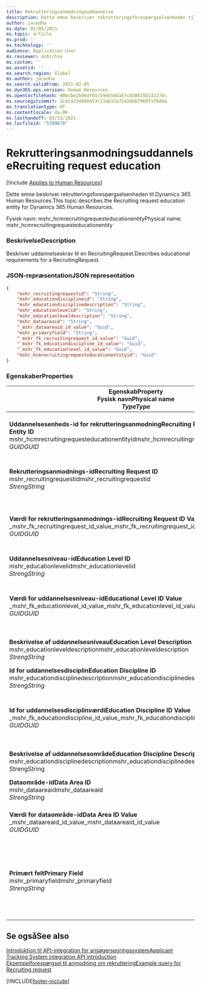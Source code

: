```yaml
---
title: Rekrutteringsanmodningsuddannelse
description: Dette emne beskriver rekrutteringsforespørgselsenheden til Dynamics 365 Human Resources.
author: jaredha
ms.date: 02/05/2021
ms.topic: article
ms.prod: ''
ms.technology: ''
audience: Application User
ms.reviewer: anbichse
ms.custom: ''
ms.assetid: ''
ms.search.region: Global
ms.author: jaredha
ms.search.validFrom: 2021-02-05
ms.dyn365.ops.version: Human Resources
ms.openlocfilehash: 00bcbe2b86df65c594e5dda57cb58815b132278c
ms.sourcegitcommit: 3cdc42346bb653c13ab33a7142dbb7969f1f6dda
ms.translationtype: HT
ms.contentlocale: da-DK
ms.lasthandoff: 03/31/2021
ms.locfileid: "5789678"
---
```

# <a name="recruiting-request-education"></a><span data-ttu-id="a65f5-103">Rekrutteringsanmodningsuddannelse</span><span class="sxs-lookup"><span data-stu-id="a65f5-103">Recruiting request education</span></span>

[!include [Applies to Human Resources](../includes/applies-to-hr.md)]

<span data-ttu-id="a65f5-104">Dette emne beskriver rekrutteringsforespørgselsenheden til Dynamics 365 Human Resources.</span><span class="sxs-lookup"><span data-stu-id="a65f5-104">This topic describes the Recruiting request education entity for Dynamics 365 Human Resources.</span></span>

<span data-ttu-id="a65f5-105">Fysisk navn: mshr_hcmrecruitingrequesteducationentity</span><span class="sxs-lookup"><span data-stu-id="a65f5-105">Physical name: mshr_hcmrecruitingrequesteducationentity</span></span>

### <a name="description"></a><span data-ttu-id="a65f5-106">Beskrivelse</span><span class="sxs-lookup"><span data-stu-id="a65f5-106">Description</span></span>

<span data-ttu-id="a65f5-107">Beskriver uddannelseskrav til en RecruitingRequest.</span><span class="sxs-lookup"><span data-stu-id="a65f5-107">Describes educational requirements for a RecruitingRequest.</span></span>

### <a name="json-representation"></a><span data-ttu-id="a65f5-108">JSON-repræsentation</span><span class="sxs-lookup"><span data-stu-id="a65f5-108">JSON representation</span></span>

```json
{
    "mshr_recruitingrequestid": "String",
    "mshr_educationdisciplineid": "String",
    "mshr_educationdisciplinedescription": "String",
    "mshr_educationlevelid": "String",
    "mshr_educationleveldescription": "String",
    "mshr_dataareaid": "String",
    "_mshr_dataareaid_id_value": "Guid",
    "mshr_primaryfield": "String",
    "_mshr_fk_recruitingrequest_id_value": "Guid",
    "_mshr_fk_educationdiscipline_id_value": "Guid",
    "_mshr_fk_educationlevel_id_value": "Guid",
    "mshr_hcmrecruitingrequesteducationentityid": "Guid"
}
```

### <a name="properties"></a><span data-ttu-id="a65f5-109">Egenskaber</span><span class="sxs-lookup"><span data-stu-id="a65f5-109">Properties</span></span>

| <span data-ttu-id="a65f5-110">Egenskab</span><span class="sxs-lookup"><span data-stu-id="a65f5-110">Property</span></span><br><span data-ttu-id="a65f5-111">**Fysisk navn**</span><span class="sxs-lookup"><span data-stu-id="a65f5-111">**Physical name**</span></span><br><span data-ttu-id="a65f5-112">**_Type_**</span><span class="sxs-lookup"><span data-stu-id="a65f5-112">**_Type_**</span></span> | <span data-ttu-id="a65f5-113">Anvendelse</span><span class="sxs-lookup"><span data-stu-id="a65f5-113">Use</span></span> | <span data-ttu-id="a65f5-114">Beskrivelse</span><span class="sxs-lookup"><span data-stu-id="a65f5-114">Description</span></span> |
| --- | --- | --- |
| <span data-ttu-id="a65f5-115">**Uddannelsesenheds-id for rekrutteringsanmodning**</span><span class="sxs-lookup"><span data-stu-id="a65f5-115">**Recruiting Request Education Entity ID**</span></span><br><span data-ttu-id="a65f5-116">mshr_hcmrecruitingrequesteducationentityid</span><span class="sxs-lookup"><span data-stu-id="a65f5-116">mshr_hcmrecruitingrequesteducationentityid</span></span><br><span data-ttu-id="a65f5-117">*GUID*</span><span class="sxs-lookup"><span data-stu-id="a65f5-117">*GUID*</span></span> | <span data-ttu-id="a65f5-118">Skrivebeskyttet</span><span class="sxs-lookup"><span data-stu-id="a65f5-118">Read-only</span></span><br><span data-ttu-id="a65f5-119">Påkrævet</span><span class="sxs-lookup"><span data-stu-id="a65f5-119">Required</span></span> | <span data-ttu-id="a65f5-120">Systemgenereret entydig identifikation af enhedsposten for rekrutteringsforespørgsel.</span><span class="sxs-lookup"><span data-stu-id="a65f5-120">System-generated unique identifier for the Recruiting Request Education record.</span></span> |
| <span data-ttu-id="a65f5-121">**Rekrutteringsanmodnings-id**</span><span class="sxs-lookup"><span data-stu-id="a65f5-121">**Recruiting Request ID**</span></span><br><span data-ttu-id="a65f5-122">mshr_recruitingrequestid</span><span class="sxs-lookup"><span data-stu-id="a65f5-122">mshr_recruitingrequestid</span></span><br><span data-ttu-id="a65f5-123">*Streng*</span><span class="sxs-lookup"><span data-stu-id="a65f5-123">*String*</span></span> | <span data-ttu-id="a65f5-124">Skriv én gang</span><span class="sxs-lookup"><span data-stu-id="a65f5-124">Write-once</span></span><br><span data-ttu-id="a65f5-125">Påkrævet</span><span class="sxs-lookup"><span data-stu-id="a65f5-125">Required</span></span> | <span data-ttu-id="a65f5-126">Det entydige id, der kan læses af den relaterede rekrutteringsanmodning.</span><span class="sxs-lookup"><span data-stu-id="a65f5-126">The user-readable unique identifier of the related recruiting request.</span></span> |
| <span data-ttu-id="a65f5-127">**Værdi for rekrutteringsanmodnings-id**</span><span class="sxs-lookup"><span data-stu-id="a65f5-127">**Recruiting Request ID Value**</span></span><br><span data-ttu-id="a65f5-128">_mshr_fk_recruitingrequest_id_value</span><span class="sxs-lookup"><span data-stu-id="a65f5-128">_mshr_fk_recruitingrequest_id_value</span></span><br><span data-ttu-id="a65f5-129">*GUID*</span><span class="sxs-lookup"><span data-stu-id="a65f5-129">*GUID*</span></span> | <span data-ttu-id="a65f5-130">Skrivebeskyttet</span><span class="sxs-lookup"><span data-stu-id="a65f5-130">Read-only</span></span><br><span data-ttu-id="a65f5-131">Påkrævet</span><span class="sxs-lookup"><span data-stu-id="a65f5-131">Required</span></span><br><span data-ttu-id="a65f5-132">Fremmed nøgle: mshr_hcmrecruitingrequestentityid of mshr_hcmrecruitingrequestentity</span><span class="sxs-lookup"><span data-stu-id="a65f5-132">Foreign key: mshr_hcmrecruitingrequestentityid of mshr_hcmrecruitingrequestentity</span></span> | <span data-ttu-id="a65f5-133">Systemgenereret entydig id, der kan læses af den relaterede rekrutteringsanmodning.</span><span class="sxs-lookup"><span data-stu-id="a65f5-133">System-generated unique identifier of the related recruiting request.</span></span> |
| <span data-ttu-id="a65f5-134">**Uddannelsesniveau-id**</span><span class="sxs-lookup"><span data-stu-id="a65f5-134">**Education Level ID**</span></span><br><span data-ttu-id="a65f5-135">mshr_educationlevelid</span><span class="sxs-lookup"><span data-stu-id="a65f5-135">mshr_educationlevelid</span></span><br><span data-ttu-id="a65f5-136">*Streng*</span><span class="sxs-lookup"><span data-stu-id="a65f5-136">*String*</span></span> | <span data-ttu-id="a65f5-137">Skriv én gang</span><span class="sxs-lookup"><span data-stu-id="a65f5-137">Write-once</span></span><br><span data-ttu-id="a65f5-138">Påkrævet</span><span class="sxs-lookup"><span data-stu-id="a65f5-138">Required</span></span> | <span data-ttu-id="a65f5-139">Påkrævet uddannelsesniveau.</span><span class="sxs-lookup"><span data-stu-id="a65f5-139">The level of education required.</span></span> |
| <span data-ttu-id="a65f5-140">**Værdi for uddannelsesniveau-id**</span><span class="sxs-lookup"><span data-stu-id="a65f5-140">**Educational Level ID Value**</span></span><br><span data-ttu-id="a65f5-141">_mshr_fk_educationlevel_id_value</span><span class="sxs-lookup"><span data-stu-id="a65f5-141">_mshr_fk_educationlevel_id_value</span></span><br><span data-ttu-id="a65f5-142">*GUID*</span><span class="sxs-lookup"><span data-stu-id="a65f5-142">*GUID*</span></span> | <span data-ttu-id="a65f5-143">Skrivebeskyttet</span><span class="sxs-lookup"><span data-stu-id="a65f5-143">Read-only</span></span><br><span data-ttu-id="a65f5-144">Påkrævet</span><span class="sxs-lookup"><span data-stu-id="a65f5-144">Required</span></span><br><span data-ttu-id="a65f5-145">Fremmed nøgle: mshr_hcmeducationlevelentityid of mshr_hcmeducationlevelentity</span><span class="sxs-lookup"><span data-stu-id="a65f5-145">Foreign key: mshr_hcmeducationlevelentityid of mshr_hcmeducationlevelentity</span></span> | <span data-ttu-id="a65f5-146">Systemgenereret entydigt id til påkrævet niveau for uddannelse.</span><span class="sxs-lookup"><span data-stu-id="a65f5-146">System-generated unique identifier of the level of education required.</span></span> |
| <span data-ttu-id="a65f5-147">**Beskrivelse af uddannelsesniveau**</span><span class="sxs-lookup"><span data-stu-id="a65f5-147">**Education Level Description**</span></span><br><span data-ttu-id="a65f5-148">mshr_educationleveldescription</span><span class="sxs-lookup"><span data-stu-id="a65f5-148">mshr_educationleveldescription</span></span><br><span data-ttu-id="a65f5-149">*Streng*</span><span class="sxs-lookup"><span data-stu-id="a65f5-149">*String*</span></span> | <span data-ttu-id="a65f5-150">Skrivebeskyttet</span><span class="sxs-lookup"><span data-stu-id="a65f5-150">Read-only</span></span><br><span data-ttu-id="a65f5-151">Påkrævet</span><span class="sxs-lookup"><span data-stu-id="a65f5-151">Required</span></span> | <span data-ttu-id="a65f5-152">Beskrivelsen af det niveau, der kræves til færdigheden.</span><span class="sxs-lookup"><span data-stu-id="a65f5-152">The description of the level required for the skill.</span></span> |
| <span data-ttu-id="a65f5-153">**Id for uddannelsesdisciplin**</span><span class="sxs-lookup"><span data-stu-id="a65f5-153">**Education Discipline ID**</span></span><br><span data-ttu-id="a65f5-154">mshr_educationdisciplinedescription</span><span class="sxs-lookup"><span data-stu-id="a65f5-154">mshr_educationdisciplinedescription</span></span><br><span data-ttu-id="a65f5-155">*Streng*</span><span class="sxs-lookup"><span data-stu-id="a65f5-155">*String*</span></span> | <span data-ttu-id="a65f5-156">Skriv én gang</span><span class="sxs-lookup"><span data-stu-id="a65f5-156">Write-once</span></span><br><span data-ttu-id="a65f5-157">Påkrævet</span><span class="sxs-lookup"><span data-stu-id="a65f5-157">Required</span></span> | <span data-ttu-id="a65f5-158">Uddannelsesområdet.</span><span class="sxs-lookup"><span data-stu-id="a65f5-158">The area of educational discipline.</span></span> |
| <span data-ttu-id="a65f5-159">**Id for uddannelsesdisciplinværdi**</span><span class="sxs-lookup"><span data-stu-id="a65f5-159">**Education Discipline ID Value**</span></span><br><span data-ttu-id="a65f5-160">_mshr_fk_educationdiscipline_id_value</span><span class="sxs-lookup"><span data-stu-id="a65f5-160">_mshr_fk_educationdiscipline_id_value</span></span><br><span data-ttu-id="a65f5-161">*GUID*</span><span class="sxs-lookup"><span data-stu-id="a65f5-161">*GUID*</span></span> | <span data-ttu-id="a65f5-162">Skrivebeskyttet</span><span class="sxs-lookup"><span data-stu-id="a65f5-162">Read-only</span></span><br><span data-ttu-id="a65f5-163">Påkrævet</span><span class="sxs-lookup"><span data-stu-id="a65f5-163">Required</span></span><br><span data-ttu-id="a65f5-164">Fremmed nøgle: mshr_hcmeducationdisciplineentityid of mshr_hcmeducationdisciplineentity</span><span class="sxs-lookup"><span data-stu-id="a65f5-164">Foreign key: mshr_hcmeducationdisciplineentityid of mshr_hcmeducationdisciplineentity</span></span> | <span data-ttu-id="a65f5-165">Systemgenereret entydigt id til område for uddannelsesområde.</span><span class="sxs-lookup"><span data-stu-id="a65f5-165">System-generated unique identifier of the area of educational discipline.</span></span> |
| <span data-ttu-id="a65f5-166">**Beskrivelse af uddannelsesområde**</span><span class="sxs-lookup"><span data-stu-id="a65f5-166">**Education Discipline Description**</span></span><br><span data-ttu-id="a65f5-167">mshr_educationdisciplinedescription</span><span class="sxs-lookup"><span data-stu-id="a65f5-167">mshr_educationdisciplinedescription</span></span><br><span data-ttu-id="a65f5-168">Streng</span><span class="sxs-lookup"><span data-stu-id="a65f5-168">String</span></span> | <span data-ttu-id="a65f5-169">Skrivebeskyttet</span><span class="sxs-lookup"><span data-stu-id="a65f5-169">Read-only</span></span><br><span data-ttu-id="a65f5-170">Påkrævet</span><span class="sxs-lookup"><span data-stu-id="a65f5-170">Required</span></span> | <span data-ttu-id="a65f5-171">Beskrivelsen af uddannelsesområde.</span><span class="sxs-lookup"><span data-stu-id="a65f5-171">The description of the area of educational discipline.</span></span> |
| <span data-ttu-id="a65f5-172">**Dataområde-id**</span><span class="sxs-lookup"><span data-stu-id="a65f5-172">**Data Area ID**</span></span><br><span data-ttu-id="a65f5-173">mshr_dataareaid</span><span class="sxs-lookup"><span data-stu-id="a65f5-173">mshr_dataareaid</span></span><br><span data-ttu-id="a65f5-174">*Streng*</span><span class="sxs-lookup"><span data-stu-id="a65f5-174">*String*</span></span> | <span data-ttu-id="a65f5-175">Læse/skrive</span><span class="sxs-lookup"><span data-stu-id="a65f5-175">Read/write</span></span><br><span data-ttu-id="a65f5-176">Valgfri</span><span class="sxs-lookup"><span data-stu-id="a65f5-176">Optional</span></span> | <span data-ttu-id="a65f5-177">Angiver den juridiske enhed (regnskabet).</span><span class="sxs-lookup"><span data-stu-id="a65f5-177">Specifies the legal entity (company).</span></span>|
| <span data-ttu-id="a65f5-178">**Værdi for dataområde-id**</span><span class="sxs-lookup"><span data-stu-id="a65f5-178">**Data Area ID Value**</span></span><br><span data-ttu-id="a65f5-179">_mshr_dataareaid_id_value</span><span class="sxs-lookup"><span data-stu-id="a65f5-179">_mshr_dataareaid_id_value</span></span><br><span data-ttu-id="a65f5-180">*GUID*</span><span class="sxs-lookup"><span data-stu-id="a65f5-180">*GUID*</span></span> | <span data-ttu-id="a65f5-181">Skrivebeskyttet</span><span class="sxs-lookup"><span data-stu-id="a65f5-181">Read-only</span></span><br><span data-ttu-id="a65f5-182">Valgfri</span><span class="sxs-lookup"><span data-stu-id="a65f5-182">Optional</span></span><br><span data-ttu-id="a65f5-183">Fremmed nøgle: cdm_companyid af cdm_company-enhed</span><span class="sxs-lookup"><span data-stu-id="a65f5-183">Foreign key: cdm_companyid of cdm_company entity</span></span> | <span data-ttu-id="a65f5-184">Systemgenereret GUID-værdi, der identificerer den juridiske enhed (virksomheden).</span><span class="sxs-lookup"><span data-stu-id="a65f5-184">System-generated GUID value identifying the legal entity (company).</span></span> |
| <span data-ttu-id="a65f5-185">**Primært felt**</span><span class="sxs-lookup"><span data-stu-id="a65f5-185">**Primary Field**</span></span><br><span data-ttu-id="a65f5-186">mshr_primaryfield</span><span class="sxs-lookup"><span data-stu-id="a65f5-186">mshr_primaryfield</span></span><br><span data-ttu-id="a65f5-187">*Streng*</span><span class="sxs-lookup"><span data-stu-id="a65f5-187">*String*</span></span> | <span data-ttu-id="a65f5-188">Skrivebeskyttet</span><span class="sxs-lookup"><span data-stu-id="a65f5-188">Read-only</span></span><br><span data-ttu-id="a65f5-189">Påkrævet</span><span class="sxs-lookup"><span data-stu-id="a65f5-189">Required</span></span> | <span data-ttu-id="a65f5-190">Sammensætning af værdien for rekrutteringsanmodning, uddannelsesniveau-id og uddannelses-id som en anden metode, der identificerer posten entydigt.</span><span class="sxs-lookup"><span data-stu-id="a65f5-190">Concatenation of Recruiting Request value, Education Level ID, and Education Discipline ID as another method to uniquely identify the record.</span></span> |

## <a name="see-also"></a><span data-ttu-id="a65f5-191">Se også</span><span class="sxs-lookup"><span data-stu-id="a65f5-191">See also</span></span>

[<span data-ttu-id="a65f5-192">Introduktion til API-integration for ansøgersporingssystem</span><span class="sxs-lookup"><span data-stu-id="a65f5-192">Applicant Tracking System integration API introduction</span></span>](hr-admin-integration-ats-api-introduction.md)<br>
[<span data-ttu-id="a65f5-193">Eksempelforespørgsel til anmodning om rekruttering</span><span class="sxs-lookup"><span data-stu-id="a65f5-193">Example query for Recruiting request</span></span>](hr-admin-integration-ats-api-recruiting-request-example-query.md)



[!INCLUDE[footer-include](../includes/footer-banner.md)]